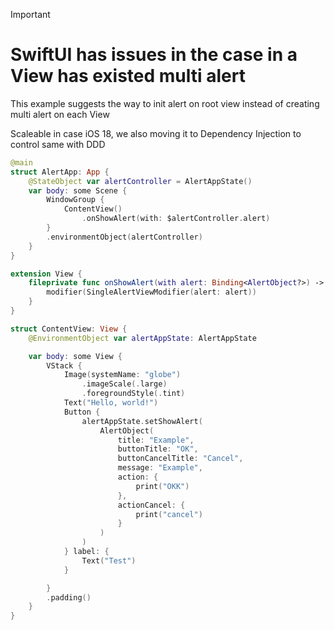 > [!IMPORTANT]  
> <h1>SwiftUI has issues in the case in a View has existed multi alert</h1>

<p>This example suggests the way to init alert on root view instead of creating multi alert on each View</p>

<p>Scaleable in case iOS 18, we also moving it to Dependency Injection to control same with DDD</p>

```swift
@main
struct AlertApp: App {
    @StateObject var alertController = AlertAppState()
    var body: some Scene {
        WindowGroup {
            ContentView()
                .onShowAlert(with: $alertController.alert)
        }
        .environmentObject(alertController)
    }
}

extension View {
    fileprivate func onShowAlert(with alert: Binding<AlertObject?>) -> some View {
        modifier(SingleAlertViewModifier(alert: alert))
    }
}
```

```swift
struct ContentView: View {
    @EnvironmentObject var alertAppState: AlertAppState

    var body: some View {
        VStack {
            Image(systemName: "globe")
                .imageScale(.large)
                .foregroundStyle(.tint)
            Text("Hello, world!")
            Button {
                alertAppState.setShowAlert(
                    AlertObject(
                        title: "Example",
                        buttonTitle: "OK",
                        buttonCancelTitle: "Cancel",
                        message: "Example",
                        action: {
                            print("OKK")
                        },
                        actionCancel: {
                            print("cancel")
                        }
                    )
                )
            } label: {
                Text("Test")
            }

        }
        .padding()
    }
}
```
